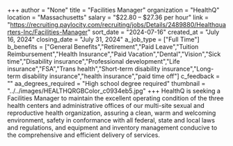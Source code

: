 +++
author = "None"
title = "Facilities Manager"
organization = "HealthQ"
location = "Massachusetts"
salary = "$22.80 – $27.36 per hour"
link = "https://recruiting.paylocity.com/recruiting/jobs/Details/2489880/Healthquarters-Inc/Facilities-Manager"
sort_date = "2024-07-16"
created_at = "July 16, 2024"
closing_date = "July 31, 2024"
a_job_type = ["Full Time"]
b_benefits = ["General Benefits","Retirement","Paid Leave","Tuition Reimbursement","Health Insurance","Paid Vacation","Dental","Vision","Sick time","Disability insurance","Professional development","Life insurance","FSA","Trans health","Short-term disability insurance","Long-term disability insurance","health insurance","paid time off"]
c_feedback = ""
aa_degrees_required = "High school degree required"
thumbnail = "../../images/HEALTHQRGBColor_c0934eb5.jpg"
+++
HealthQ is seeking a Facilities Manager to maintain the excellent operating condition of the three health centers and administrative offices of our multi-site sexual and reproductive health organization, assuring a clean, warm and welcoming environment, safety in conformance with all federal, state and local laws and regulations, and equipment and inventory management conducive to the comprehensive and efficient delivery of services. 